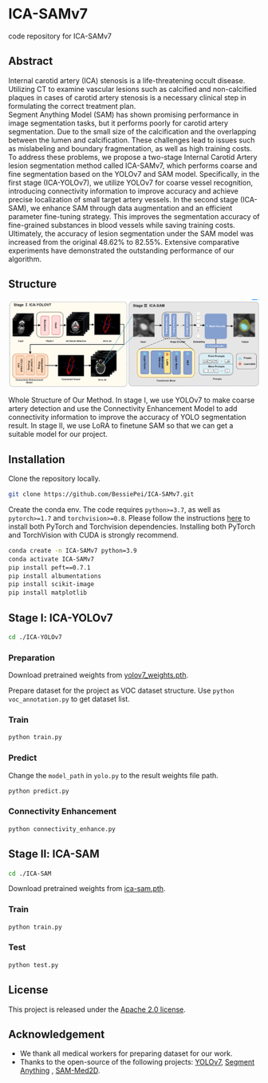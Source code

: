 # ICA-SAMv7

code repository for ICA-SAMv7

## Abstract
Internal carotid artery (ICA) stenosis is a life-threatening occult disease. Utilizing CT to examine vascular lesions such as calcified and non-calcified plaques in cases of carotid artery stenosis is a necessary clinical step in formulating the correct treatment plan.  
Segment Anything Model (SAM) has shown promising performance in image segmentation tasks, but it performs poorly for carotid artery segmentation. Due to the small size of the calcification and the overlapping between the lumen and calcification. These challenges lead to issues such as mislabeling and boundary fragmentation, as well as high training costs. To address these problems, we propose a two-stage Internal Carotid Artery lesion segmentation method called ICA-SAMv7, which performs coarse and fine segmentation based on the YOLOv7 and SAM model. 
Specifically, in the first stage (ICA-YOLOv7), we utilize YOLOv7 for coarse vessel recognition, introducing connectivity information to improve accuracy and achieve precise localization of small target artery vessels. In the second stage (ICA-SAM), we enhance SAM through data augmentation and an efficient parameter fine-tuning strategy. This improves the segmentation accuracy of fine-grained substances in blood vessels while saving training costs. Ultimately, the accuracy of lesion segmentation under the SAM model was increased from the original 48.62% to 82.55%. Extensive comparative experiments have demonstrated the outstanding performance of our algorithm.

## Structure

![2d_pipeline](./README.assets/2d_pipeline.png)

Whole Structure of Our Method. In stage Ⅰ, we use YOLOv7 to make coarse artery detection and use the Connectivity Enhancement Model to add connectivity information to improve the accuracy of YOLO segmentation result. In stage Ⅱ, we use LoRA to finetune SAM so that we can get a suitable model for our project.


## Installation

Clone the repository locally.

```bash
git clone https://github.com/BessiePei/ICA-SAMv7.git
```
Create the conda env. The code requires `python>=3.7`, as well as `pytorch>=1.7` and `torchvision>=0.8`. Please follow the instructions [here](https://pytorch.org/get-started/previous-versions/) to install both PyTorch and Torchvision dependencies. Installing both PyTorch and TorchVision with CUDA is strongly recommend.
```bash
conda create -n ICA-SAMv7 python=3.9
conda activate ICA-SAMv7
pip install peft==0.7.1
pip install albumentations
pip install scikit-image
pip install matplotlib
```

## Stage Ⅰ: ICA-YOLOv7
```bash
cd ./ICA-YOLOv7
```
### Preparation
Download pretrained weights from [yolov7_weights.pth](https://github.com/bubbliiiing/yolov7-pytorch/releases/download/v1.0/yolov7_weights.pth).

Prepare dataset for the project as VOC dataset structure. Use `python voc_annotation.py` to get dataset list.

### Train

```bash
python train.py
```
### Predict
Change the `model_path` in `yolo.py` to the result weights file path.
```bash
python predict.py
```

### Connectivity Enhancement
```bash
python connectivity_enhance.py
```

## Stage Ⅱ: ICA-SAM

```bash
cd ./ICA-SAM
```
Download pretrained weights from [ica-sam.pth](https://drive.google.com/file/d/1ARiB5RkSsWmAB_8mqWnwDF8ZKTtFwsjl/view?usp=drive_link).

### Train

```bash
python train.py
```


### Test

```bash
python test.py
```


## License
This project is released under the [Apache 2.0 license](LICENSE).

## Acknowledgement
- We thank all medical workers for preparing dataset for our work.
- Thanks to the open-source of the following projects: [YOLOv7](https://github.com/WongKinYiu/yolov7), [Segment Anything](https://github.com/facebookresearch/segment-anything) , [SAM-Med2D](https://github.com/OpenGVLab/SAM-Med2D).


